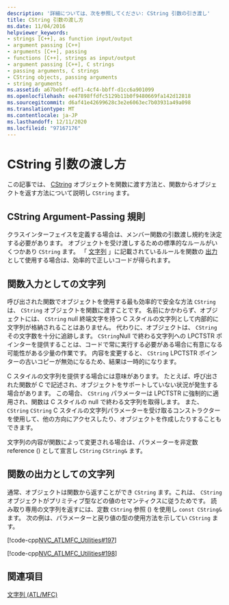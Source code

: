 ```yaml
---
description: '詳細については、次を参照してください: CString 引数の引き渡し'
title: CString 引数の渡し方
ms.date: 11/04/2016
helpviewer_keywords:
- strings [C++], as function input/output
- argument passing [C++]
- arguments [C++], passing
- functions [C++], strings as input/output
- argument passing [C++], C strings
- passing arguments, C strings
- CString objects, passing arguments
- string arguments
ms.assetid: a67bebff-edf1-4cf4-bbff-d1cc6a901099
ms.openlocfilehash: ee47898ffdfc5129b11b0f9480669fa142d12818
ms.sourcegitcommit: d6af41e42699628c3e2e6063ec7b03931a49a098
ms.translationtype: MT
ms.contentlocale: ja-JP
ms.lasthandoff: 12/11/2020
ms.locfileid: "97167176"
---
```

# <a name="cstring-argument-passing"></a>CString 引数の渡し方

この記事では、 [CString](../atl-mfc-shared/reference/cstringt-class.md) オブジェクトを関数に渡す方法と、関数からオブジェクトを返す方法について説明し `CString` ます。

## <a name="cstring-argument-passing-conventions"></a><a name="_core_cstring_argument.2d.passing_conventions"></a> CString Argument-Passing 規則

クラスインターフェイスを定義する場合は、メンバー関数の引数渡し規約を決定する必要があります。 オブジェクトを受け渡しするための標準的なルールがいくつかあり `CString` ます。 「 [文字列](#_core_strings_as_function_inputs) 」に記載されているルールを関数の [出力](#_core_strings_as_function_outputs)として使用する場合は、効率的で正しいコードが得られます。

## <a name="strings-as-function-inputs"></a><a name="_core_strings_as_function_inputs"></a> 関数入力としての文字列

呼び出された関数でオブジェクトを使用する最も効率的で安全な方法 `CString` は、 `CString` オブジェクトを関数に渡すことです。 名前にかかわらず、オブジェクトには、 `CString` null 終端文字を持つ C スタイルの文字列として内部的に文字列が格納されることはありません。 代わりに、オブジェクトは、 `CString` その文字数を十分に追跡します。 `CString`Null で終わる文字列への LPCTSTR ポインターを提供することは、コードで常に実行する必要がある場合に有意になる可能性がある少量の作業です。 内容を変更すると、 `CString` LPCTSTR ポインターの古いコピーが無効になるため、結果は一時的になります。

C スタイルの文字列を提供する場合には意味があります。 たとえば、呼び出された関数が C で記述され、オブジェクトをサポートしていない状況が発生する場合があります。 この場合、 `CString` パラメーターは LPCTSTR に強制的に適用され、関数は C スタイルの null で終わる文字列を取得します。 また、 `CString` `CString` C スタイルの文字列パラメーターを受け取るコンストラクターを使用して、他の方向にアクセスしたり、オブジェクトを作成したりすることもできます。

文字列の内容が関数によって変更される場合は、パラメーターを非定数 reference () として宣言し `CString` `CString&` ます。

## <a name="strings-as-function-outputs"></a><a name="_core_strings_as_function_outputs"></a> 関数の出力としての文字列

通常、オブジェクトは関数から返すことができ `CString` ます。これは、 `CString` オブジェクトがプリミティブ型などの値のセマンティクスに従うためです。 読み取り専用の文字列を返すには、定数 `CString` 参照 () を使用し `const CString&` ます。 次の例は、パラメーターと戻り値の型の使用方法を示してい `CString` ます。

[!code-cpp[NVC_ATLMFC_Utilities#197](../atl-mfc-shared/codesnippet/cpp/cstring-argument-passing_1.cpp)]

[!code-cpp[NVC_ATLMFC_Utilities#198](../atl-mfc-shared/codesnippet/cpp/cstring-argument-passing_2.cpp)]

## <a name="see-also"></a>関連項目

[文字列 (ATL/MFC)](../atl-mfc-shared/strings-atl-mfc.md)
